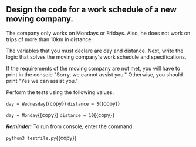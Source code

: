 ## Design the code for a work schedule of a new moving company.

The company only works on Mondays or Fridays. Also, he does not work on trips of more than 10km in distance.

The variables that you must declare are day and distance. Next, write the logic that solves the moving company's work schedule and specifications.

If the requirements of the moving company are not met, you will have to print in the console "Sorry, we cannot assist you." Otherwise, you should print "Yes we can assist you."

Perform the tests using the following values.

`day = Wednesday`{{copy}}
`distance = 5`{{copy}}

`day = Monday`{{copy}}
`distance = 10`{{copy}}

***Reminder:*** To run from console, enter the command:

`python3 testfile.py`{{copy}}

